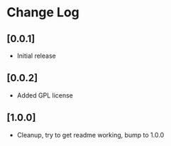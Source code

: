 # Change Log

## [0.0.1]

- Initial release

## [0.0.2]

- Added GPL license

## [1.0.0]

- Cleanup, try to get readme working, bump to 1.0.0
